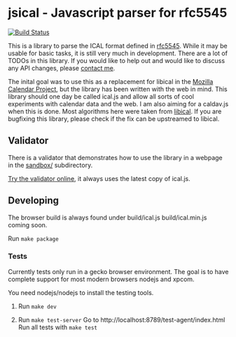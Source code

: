 # jsical - Javascript parser for rfc5545

[![Build Status](https://secure.travis-ci.org/kewisch/ical.js.png?branch=master)](http://travis-ci.org/kewisch/ical.js)

This is a library to parse the ICAL format defined in [rfc5545](http://tools.ietf.org/html/rfc5545). While it may be usable for basic tasks, it is still very much in development. There are a lot of TODOs in this library. If you would like to help out and would like to discuss any API changes, please [contact me](mailto:mozilla@kewis.ch).

The inital goal was to use this as a replacement for libical in the [Mozilla Calendar Project](http://www.mozilla.org/projects/calendar/), but the library has been written with the web in mind. This library should one day be called ical.js and allow all sorts of cool experiments with calendar data and the web. I am also aiming for a caldav.js when this is done. Most algorithms here were taken from [libical](http://sourceforge.net/projects/freeassociation/). If you are bugfixing this library, please check if the fix can be upstreamed to libical.


## Validator 

There is a validator that demonstrates how to use the library in a webpage in the [sandbox/](https://github.com/kewisch/ical.js/tree/master/sandbox) subdirectory.

[Try the validator online](http://kewisch.github.com/ical.js/validator.html), it always uses the latest copy of ical.js.

## Developing

The browser build is always found under build/ical.js build/ical.min.js
coming soon.

Run `make package`

### Tests

Currently tests only run in a gecko browser environment.
The goal is to have complete support for most modern browsers
nodejs and xpcom.

You need nodejs/nodejs to install the testing tools.

1.  Run `make dev`

2.  Run `make test-server`
    Go to http://localhost:8789/test-agent/index.html
    Run all tests with `make test`
